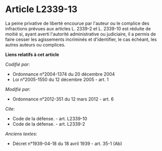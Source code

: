 # Article L2339-13

La peine privative de liberté encourue par l'auteur ou le complice des infractions prévues aux articles L. 2339-2 et L.
2339-10 est réduite de moitié si, ayant averti l'autorité administrative ou judiciaire, il a permis de faire cesser les
agissements incriminés et d'identifier, le cas échéant, les autres auteurs ou complices.

**Liens relatifs à cet article**

_Codifié par_:

  - Ordonnance n°2004-1374 du 20 décembre 2004
  - Loi n°2005-1550 du 12 décembre 2005 - art. 1

_Modifié par_:

  - Ordonnance n°2012-351 du 12 mars 2012 - art. 6

_Cite_:

  - Code de la défense. - art. L2339-10
  - Code de la défense. - art. L2339-2

_Anciens textes_:

  - Décret n°1939-04-18 du 18 avril 1939 - art. 35-1 (Ab)
